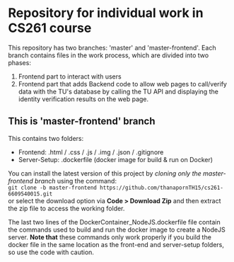 # Repository for individual work in CS261 course
This repository has two branches: 'master' and 'master-frontend'. Each branch contains files in the work process, which are divided into two phases:
1. Frontend part to interact with users
2. Frontend part that adds Backend code to allow web pages to call/verify data with the TU's database by calling the TU API and displaying the identity verification results on the web page.

## This is 'master-frontend' branch
This contains two folders:
- Frontend: .html / .css / .js / .img / .json / .gitignore
- Server-Setup: .dockerfile (docker image for build & run on Docker)

You can install the latest version of this project by *cloning only the master-frontend branch* using the command:  
`git clone -b master-frontend https://github.com/thanapornTH15/cs261-6609540015.git`  
or select the download option via **Code > Download Zip** and then extract the zip file to access the working folder.  

The last two lines of the DockerContainer_NodeJS.dockerfile file contain the commands used to build and run the docker image to create a NodeJS server.
**Note that** these commands only work properly if you build the docker file in the same location as the front-end and server-setup folders, so use the code with caution.